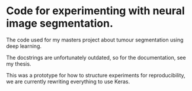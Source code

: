# Code for experimenting with neural image segmentation.
The code used for my masters project about tumour segmentation using deep learning.

The docstrings are unfortunately outdated, so for the documentation, see my thesis.

This was a prototype for how to structure experiments for reproducibility, we are currently rewriting everything to use Keras.
